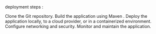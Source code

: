 deployment steps :

Clone the Git repository.
Build the application using Maven .
Deploy the application locally, to a cloud provider, or in a containerized environment.
Configure networking and security.
Monitor and maintain the application.
